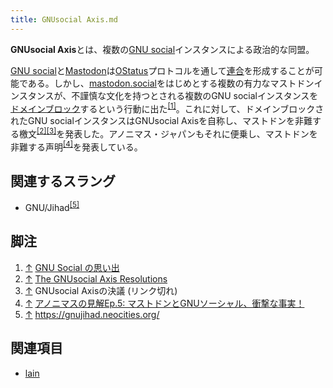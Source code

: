```yaml
---
title: GNUsocial Axis.md
---
```

<div>

**GNUsocial Axis**とは、複数の[GNU social](/GNU_social "GNU social")インスタンスによる政治的な同盟。

[GNU social](/GNU_social "GNU social")と[Mastodon](/%E3%83%9E%E3%82%B9%E3%83%88%E3%83%89%E3%83%B3 "マストドン")は[OStatus](/OStatus "OStatus")プロトコルを通して[連合](/%E9%80%A3%E5%90%88 "連合")を形成することが可能である。しかし、[mastodon.social](/Mastodon.social "Mastodon.social")をはじめとする複数の有力なマストドンインスタンスが、不謹慎な文化を持つとされる複数のGNU socialインスタンスを[ドメインブロック](/%E3%83%89%E3%83%A1%E3%82%A4%E3%83%B3%E3%83%96%E3%83%AD%E3%83%83%E3%82%AF "ドメインブロック")するという行動に出た<sup>[\[1\]](#cite_note-1)</sup>。これに対して、ドメインブロックされたGNU socialインスタンスはGNUsocial Axisを自称し、マストドンを非難する檄文<sup>[\[2\]](#cite_note-2)[\[3\]](#cite_note-3)</sup>を発表した。アノニマス・ジャパンもそれに便乗し、マストドンを非難する声明<sup>[\[4\]](#cite_note-4)</sup>を発表している。

## 関連するスラング

-   GNU/Jihad<sup>[\[5\]](#cite_note-5)</sup>

## 脚注

<div>

1.  [↑](#cite_ref-1) <a href="http://okimochi-philia.hatenablog.com/entry/2017/06/30/050412" rel="nofollow">GNU Social の思い出</a>
2.  [↑](#cite_ref-2) <a href="https://pl.smuglo.li/media/axis.pdf" rel="nofollow">The GNUsocial Axis Resolutions</a>
3.  [↑](#cite_ref-3) GNUsocial Axisの決議 (リンク切れ)
4.  [↑](#cite_ref-4) <a href="https://www.anonymous-japan.org/%E3%82%A2%E3%83%8E%E3%83%8B%E3%83%9E%E3%82%B9%E3%81%AE%E8%A6%8B%E8%A7%A3-ep-5%EF%BC%9A-%E3%83%9E%E3%82%B9%E3%83%88%E3%83%89%E3%83%B3%E3%81%A8gnu%E3%82%BD%E3%83%BC%E3%82%B7%E3%83%A3%E3%83%AB%E3%80%81" rel="nofollow">アノニマスの見解Ep.5: マストドンとGNUソーシャル、衝撃な事実！</a>
5.  [↑](#cite_ref-5) <a href="https://gnujihad.neocities.org/" rel="nofollow">https://gnujihad.neocities.org/</a>

</div>

## 関連項目

-   [lain](/Lain "Lain")

</div>
